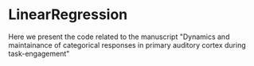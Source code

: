 # LinearRegression
Here we present the code related to the manuscript 
"Dynamics and maintainance of categorical responses in primary auditory cortex during task-engagement"
